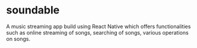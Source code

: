 # soundable
A music streaming app build using React Native which offers functionalities such as online streaming of songs, searching of songs, various operations on songs. 

